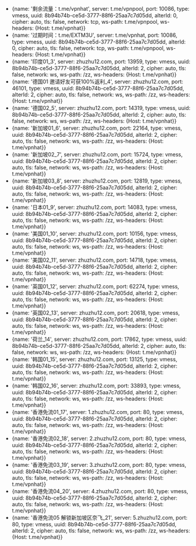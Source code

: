   - {name: '剩余流量：t.me/vpnhat', server: t.me/vpnpool, port: 10086, type: vmess, uuid: 8b94b74b-ce5d-3777-88f6-25aa7c7d05dd, alterId: 0, cipher: auto, tls: false, network: tcp, ws-path: t.me/vpnpool, ws-headers: {Host: t.me/vpnhat}}
  - {name: '过期时间：t.me/EXTM3U', server: t.me/vpnhat, port: 10086, type: vmess, uuid: 8b94b74b-ce5d-3777-88f6-25aa7c7d05dd, alterId: 0, cipher: auto, tls: false, network: tcp, ws-path: t.me/vpnpool, ws-headers: {Host: t.me/vpnhat}}
  - {name: '印度01_3', server: zhuzhu12.com, port: 13959, type: vmess, uuid: 8b94b74b-ce5d-3777-88f6-25aa7c7d05dd, alterId: 2, cipher: auto, tls: false, network: ws, ws-path: /zz, ws-headers: {Host: t.me/vpnhat}}
  - {name: '德国01 邀请好友可获100%返利_4', server: zhuzhu12.com, port: 46101, type: vmess, uuid: 8b94b74b-ce5d-3777-88f6-25aa7c7d05dd, alterId: 2, cipher: auto, tls: false, network: ws, ws-path: /zz, ws-headers: {Host: t.me/vpnhat}}
  - {name: '德国02_5', server: zhuzhu12.com, port: 14319, type: vmess, uuid: 8b94b74b-ce5d-3777-88f6-25aa7c7d05dd, alterId: 2, cipher: auto, tls: false, network: ws, ws-path: /zz, ws-headers: {Host: t.me/vpnhat}}
  - {name: '新加坡01_6', server: zhuzhu12.com, port: 22164, type: vmess, uuid: 8b94b74b-ce5d-3777-88f6-25aa7c7d05dd, alterId: 2, cipher: auto, tls: false, network: ws, ws-path: /zz, ws-headers: {Host: t.me/vpnhat}}
  - {name: '新加坡02_7', server: zhuzhu12.com, port: 15724, type: vmess, uuid: 8b94b74b-ce5d-3777-88f6-25aa7c7d05dd, alterId: 2, cipher: auto, tls: false, network: ws, ws-path: /zz, ws-headers: {Host: t.me/vpnhat}}
  - {name: '新加坡03_8', server: zhuzhu12.com, port: 12819, type: vmess, uuid: 8b94b74b-ce5d-3777-88f6-25aa7c7d05dd, alterId: 2, cipher: auto, tls: false, network: ws, ws-path: /zz, ws-headers: {Host: t.me/vpnhat}}
  - {name: '日本01_9', server: zhuzhu12.com, port: 14083, type: vmess, uuid: 8b94b74b-ce5d-3777-88f6-25aa7c7d05dd, alterId: 2, cipher: auto, tls: false, network: ws, ws-path: /zz, ws-headers: {Host: t.me/vpnhat}}
  - {name: '美国01_10', server: zhuzhu12.com, port: 10156, type: vmess, uuid: 8b94b74b-ce5d-3777-88f6-25aa7c7d05dd, alterId: 2, cipher: auto, tls: false, network: ws, ws-path: /zz, ws-headers: {Host: t.me/vpnhat}}
  - {name: '美国02_11', server: zhuzhu12.com, port: 14718, type: vmess, uuid: 8b94b74b-ce5d-3777-88f6-25aa7c7d05dd, alterId: 2, cipher: auto, tls: false, network: ws, ws-path: /zz, ws-headers: {Host: t.me/vpnhat}}
  - {name: '英国01_12', server: zhuzhu12.com, port: 62274, type: vmess, uuid: 8b94b74b-ce5d-3777-88f6-25aa7c7d05dd, alterId: 2, cipher: auto, tls: false, network: ws, ws-path: /zz, ws-headers: {Host: t.me/vpnhat}}
  - {name: '英国02_13', server: zhuzhu12.com, port: 20618, type: vmess, uuid: 8b94b74b-ce5d-3777-88f6-25aa7c7d05dd, alterId: 2, cipher: auto, tls: false, network: ws, ws-path: /zz, ws-headers: {Host: t.me/vpnhat}}
  - {name: '荷兰_14', server: zhuzhu12.com, port: 17862, type: vmess, uuid: 8b94b74b-ce5d-3777-88f6-25aa7c7d05dd, alterId: 2, cipher: auto, tls: false, network: ws, ws-path: /zz, ws-headers: {Host: t.me/vpnhat}}
  - {name: '韩国01_15', server: zhuzhu12.com, port: 13125, type: vmess, uuid: 8b94b74b-ce5d-3777-88f6-25aa7c7d05dd, alterId: 2, cipher: auto, tls: false, network: ws, ws-path: /zz, ws-headers: {Host: t.me/vpnhat}}
  - {name: '韩国02_16', server: zhuzhu12.com, port: 33893, type: vmess, uuid: 8b94b74b-ce5d-3777-88f6-25aa7c7d05dd, alterId: 2, cipher: auto, tls: false, network: ws, ws-path: /zz, ws-headers: {Host: t.me/vpnhat}}
  - {name: '香港免流01_17', server: 1.zhuzhu12.com, port: 80, type: vmess, uuid: 8b94b74b-ce5d-3777-88f6-25aa7c7d05dd, alterId: 2, cipher: auto, tls: false, network: ws, ws-path: /zz, ws-headers: {Host: t.me/vpnhat}}
  - {name: '香港免流02_18', server: 2.zhuzhu12.com, port: 80, type: vmess, uuid: 8b94b74b-ce5d-3777-88f6-25aa7c7d05dd, alterId: 2, cipher: auto, tls: false, network: ws, ws-path: /zz, ws-headers: {Host: t.me/vpnhat}}
  - {name: '香港免流03_19', server: 3.zhuzhu12.com, port: 80, type: vmess, uuid: 8b94b74b-ce5d-3777-88f6-25aa7c7d05dd, alterId: 2, cipher: auto, tls: false, network: ws, ws-path: /zz, ws-headers: {Host: t.me/vpnhat}}
  - {name: '香港免流04_20', server: 4.zhuzhu12.com, port: 80, type: vmess, uuid: 8b94b74b-ce5d-3777-88f6-25aa7c7d05dd, alterId: 2, cipher: auto, tls: false, network: ws, ws-path: /zz, ws-headers: {Host: t.me/vpnhat}}
  - {name: '香港免流05 解锁新加坡区奈飞_21', server: 5.zhuzhu12.com, port: 80, type: vmess, uuid: 8b94b74b-ce5d-3777-88f6-25aa7c7d05dd, alterId: 2, cipher: auto, tls: false, network: ws, ws-path: /zz, ws-headers: {Host: t.me/vpnhat}}
